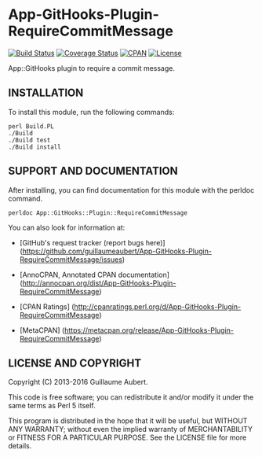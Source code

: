 App-GitHooks-Plugin-RequireCommitMessage
========================================

[![Build Status](https://travis-ci.org/guillaumeaubert/App-GitHooks-Plugin-RequireCommitMessage.svg?branch=master)](https://travis-ci.org/guillaumeaubert/App-GitHooks-Plugin-RequireCommitMessage)
[![Coverage Status](https://coveralls.io/repos/guillaumeaubert/App-GitHooks-Plugin-RequireCommitMessage/badge.svg?branch=master)](https://coveralls.io/r/guillaumeaubert/App-GitHooks-Plugin-RequireCommitMessage?branch=master)
[![CPAN](https://img.shields.io/cpan/v/App-GitHooks-Plugin-RequireCommitMessage.svg)](https://metacpan.org/release/App-GitHooks-Plugin-RequireCommitMessage)
[![License](https://img.shields.io/badge/license-Perl%205-blue.svg)](http://dev.perl.org/licenses/)

App::GitHooks plugin to require a commit message.


INSTALLATION
------------

To install this module, run the following commands:

	perl Build.PL
	./Build
	./Build test
	./Build install


SUPPORT AND DOCUMENTATION
-------------------------

After installing, you can find documentation for this module with the
perldoc command.

	perldoc App::GitHooks::Plugin::RequireCommitMessage


You can also look for information at:

 * [GitHub's request tracker (report bugs here)]
   (https://github.com/guillaumeaubert/App-GitHooks-Plugin-RequireCommitMessage/issues)

 * [AnnoCPAN, Annotated CPAN documentation]
   (http://annocpan.org/dist/App-GitHooks-Plugin-RequireCommitMessage)

 * [CPAN Ratings]
   (http://cpanratings.perl.org/d/App-GitHooks-Plugin-RequireCommitMessage)

 * [MetaCPAN]
   (https://metacpan.org/release/App-GitHooks-Plugin-RequireCommitMessage)


LICENSE AND COPYRIGHT
---------------------

Copyright (C) 2013-2016 Guillaume Aubert.

This code is free software; you can redistribute it and/or modify it under the
same terms as Perl 5 itself.

This program is distributed in the hope that it will be useful, but WITHOUT ANY
WARRANTY; without even the implied warranty of MERCHANTABILITY or FITNESS FOR A
PARTICULAR PURPOSE. See the LICENSE file for more details.
